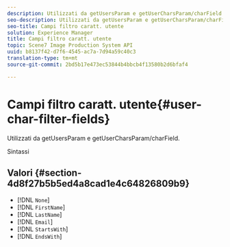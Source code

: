 ```yaml
---
description: Utilizzati da getUsersParam e getUserCharsParam/charField.
seo-description: Utilizzati da getUsersParam e getUserCharsParam/charField.
seo-title: Campi filtro caratt. utente
solution: Experience Manager
title: Campi filtro caratt. utente
topic: Scene7 Image Production System API
uuid: b8137f42-d7f6-4545-ac7a-7d94a59c40c3
translation-type: tm+mt
source-git-commit: 2bd5b17e473ec53844b4bbcb4f13580b2d6bfaf4

---
```



# Campi filtro caratt. utente{#user-char-filter-fields}

Utilizzati da getUsersParam e getUserCharsParam/charField.

Sintassi

## Valori {#section-4d8f27b5b5ed4a8cad1e4c64826809b9}

* [!DNL `None`]
* [!DNL `FirstName`]
* [!DNL `LastName`]
* [!DNL `Email`]
* [!DNL `StartsWith`]
* [!DNL `EndsWith`]

